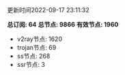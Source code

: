 更新时间2022-09-17 23:11:32

**总订阅: 64**
**总节点: 9866**
**有效节点: 1960**
- v2ray节点: 1620
- trojan节点: 69
- ss节点: 268
- ssr节点: 3
